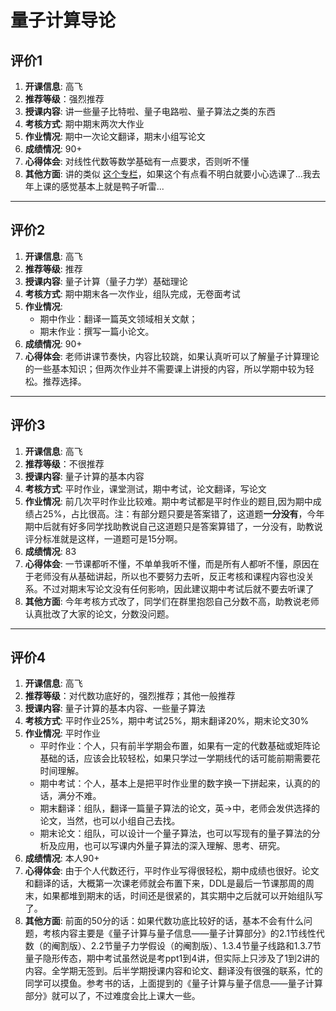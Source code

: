 # 量子计算导论

## 评价1

1. **开课信息**: 高飞
2. **推荐等级**：强烈推荐
3. **授课内容**: 讲一些量子比特啦、量子电路啦、量子算法之类的东西
4. **考核方式**: 期中期末两次大作业
5. **作业情况**: 期中一次论文翻译，期末小组写论文
6. **成绩情况**: 90+
7. **心得体会**: 对线性代数等数学基础有一点要求，否则听不懂
8. **其他方面**: 讲的类似 [这个专栏](https://zhuanlan.zhihu.com/c_1068877805210685440)，如果这个有点看不明白就要小心选课了...我去年上课的感觉基本上就是鸭子听雷...

---

## 评价2

1. **开课信息**: 高飞
2. **推荐等级**: 推荐
3. **授课内容**: 量子计算（量子力学）基础理论
4. **考核方式**: 期中期末各一次作业，组队完成，无卷面考试
5. **作业情况**: 
    * 期中作业：翻译一篇英文领域相关文献；
    * 期末作业：撰写一篇小论文。
6. **成绩情况**: 90+
7. **心得体会**: 老师讲课节奏快，内容比较跳，如果认真听可以了解量子计算理论的一些基本知识；但两次作业并不需要课上讲授的内容，所以学期中较为轻松。推荐选择。

---

## 评价3

1. **开课信息**: 高飞
2. **推荐等级**：不很推荐
3. **授课内容**: 量子计算的基本内容
4. **考核方式**: 平时作业，课堂测试，期中考试，论文翻译，写论文
5. **作业情况**: 前几次平时作业比较难。期中考试都是平时作业的题目,因为期中成绩占25%，占比很高。注：有部分题只要是答案错了，这道题**一分没有**，今年期中后就有好多同学找助教说自己这道题只是答案算错了，一分没有，助教说评分标准就是这样，一道题可是15分啊。
6. **成绩情况**: 83
7. **心得体会**: 一节课都听不懂，不单单我听不懂，而是所有人都听不懂，原因在于老师没有从基础讲起，所以也不要努力去听，反正考核和课程内容也没关系。不过对期末写论文没有任何影响，因此建议期中考试后就不要去听课了
8. **其他方面**: 今年考核方式改了，同学们在群里抱怨自己分数不高，助教说老师认真批改了大家的论文，分数没问题。

---

## 评价4

1. **开课信息**: 高飞
2. **推荐等级**：对代数功底好的，强烈推荐；其他一般推荐
3. **授课内容**: 量子计算的基本内容、一些量子算法
4. **考核方式**: 平时作业25%，期中考试25%，期末翻译20%，期末论文30%
5. **作业情况**: 平时作业
    * 平时作业：个人，只有前半学期会布置，如果有一定的代数基础或矩阵论基础的话，应该会比较轻松，如果只学过一学期线代的话可能前期需要花时间理解。
    * 期中考试：个人，基本上是把平时作业里的数字换一下拼起来，认真的的话，满分不难。
    * 期末翻译：组队，翻译一篇量子算法的论文，英→中，老师会发供选择的论文，当然，也可以小组自己去找。
    * 期末论文：组队，可以设计一个量子算法，也可以写现有的量子算法的分析及应用，也可以写课内外量子算法的深入理解、思考、研究。
6. **成绩情况**: 本人90+
7. **心得体会**: 由于个人代数还行，平时作业写得很轻松，期中成绩也很好。论文和翻译的话，大概第一次课老师就会布置下来，DDL是最后一节课那周的周末，如果都堆到期末的话，时间还是很紧的，其实期中之后就可以开始组队写了。
8. **其他方面**: 前面的50分的话：如果代数功底比较好的话，基本不会有什么问题，考核内容主要是《量子计算与量子信息——量子计算部分》的2.1节线性代数（的阉割版）、2.2节量子力学假设（的阉割版）、1.3.4节量子线路和1.3.7节量子隐形传态，期中考试虽然说是考ppt1到4讲，但实际上只涉及了1到2讲的内容。全学期无签到。后半学期授课内容和论文、翻译没有很强的联系，忙的同学可以摸鱼。参考书的话，上面提到的《量子计算与量子信息——量子计算部分》就可以了，不过难度会比上课大一些。
